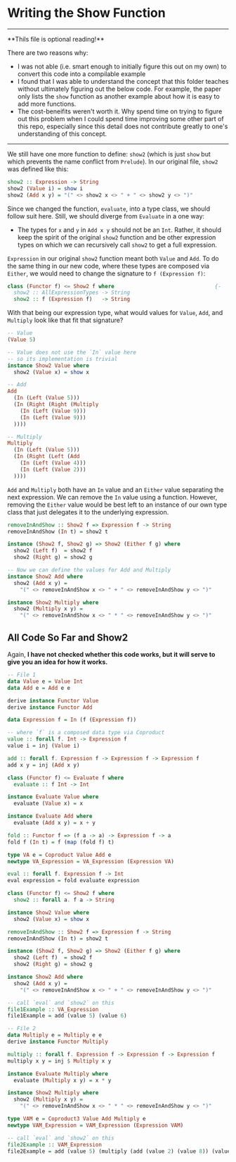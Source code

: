 # Writing the Show Function

<hr>
**Thils file is optional reading!**

There are two reasons why:
- I was not able (i.e. smart enough to initially figure this out on my own) to convert this code into a compilable example
- I found that I was able to understand the concept that this folder teaches without ultimately figuring out the below code. For example, the paper only lists the `show` function as another example about how it is easy to add more functions.
- The cost-beneifits weren't worth it. Why spend time on trying to figure out this problem when I could spend time improving some other part of this repo, especially since this detail does not contribute greatly to one's understanding of this concept.
<hr>

We still have one more function to define: `show2` (which is just `show` but which prevents the name conflict from `Prelude`). In our original file, `show2` was defined like this:
```haskell
show2 :: Expression -> String
show2 (Value i) = show i
show2 (Add x y) = "(" <> show2 x <> " + " <> show2 y <> ")"
```

Since we changed the function, `evaluate`, into a type class, we should follow suit here. Still, we should diverge from `Evaluate` in a one way:
- The types for `x` and `y` in `Add x y` should not be an `Int`. Rather, it should keep the spirit of the original `show2` function and be other expression types on which we can recursively call `show2` to get a full expression.

`Expression` in our original `show2` function meant both `Value` and `Add`. To do the same thing in our new code, where these types are composed via `Either`, we would need to change the signature to `f (Expression f)`:

```haskell
class (Functor f) <= Show2 f where                                {-
  show2 :: AllExpressionTypes -> String                                   -}
  show2 :: f (Expression f)   -> String
```
With that being our expression type, what would values for `Value`, `Add`, and `Multiply` look like that fit that signature?
```haskell
-- Value
(Value 5)

-- Value does not use the `In` value here
-- so its implementation is trivial
instance Show2 Value where
  show2 (Value x) = show x

-- Add
Add
  (In (Left (Value 5)))
  (In (Right (Right (Multiply
    (In (Left (Value 9)))
    (In (Left (Value 9)))
  ))))

-- Multiply
Multiply
  (In (Left (Value 5)))
  (In (Right (Left (Add
    (In (Left (Value 4)))
    (In (Left (Value 2)))
  ))))
```
`Add` and `Multiply` both have an `In` value and an `Either` value separating the next expression. We can remove the `In` value using a function. However, removing the `Either` value would be best left to an instance of our own type class that just delegates it to the underlying expression.
```haskell
removeInAndShow :: Show2 f => Expression f -> String
removeInAndShow (In t) = show2 t

instance (Show2 f, Show2 g) => Show2 (Either f g) where
  show2 (Left f)  = show2 f
  show2 (Right g) = show2 g

-- Now we can define the values for Add and Multiply
instance Show2 Add where
  show2 (Add x y) =
    "(" <> removeInAndShow x <> " + " <> removeInAndShow y <> ")"

instance Show2 Multiply where
  show2 (Multiply x y) =
    "(" <> removeInAndShow x <> " * " <> removeInAndShow y <> ")"
```

## All Code So Far and Show2

Again, **I have not checked whether this code works, but it will serve to give you an idea for how it works.**
```haskell
-- File 1
data Value e = Value Int
data Add e = Add e e

derive instance Functor Value
derive instance Functor Add

data Expression f = In (f (Expression f))

-- where `f` is a composed data type via Coproduct
value :: forall f. Int -> Expression f
value i = inj (Value i)

add :: forall f. Expression f -> Expression f -> Expression f
add x y = inj (Add x y)

class (Functor f) <= Evaluate f where
  evaluate :: f Int -> Int

instance Evaluate Value where
  evaluate (Value x) = x

instance Evaluate Add where
  evaluate (Add x y) = x + y

fold :: Functor f => (f a -> a) -> Expression f -> a
fold f (In t) = f (map (fold f) t)

type VA e = Coproduct Value Add e
newtype VA_Expression = VA_Expression (Expression VA)

eval :: forall f. Expression f -> Int
eval expression = fold evaluate expression

class (Functor f) <= Show2 f where
  show2 :: forall a. f a -> String

instance Show2 Value where
  show2 (Value x) = show x

removeInAndShow :: Show2 f => Expression f -> String
removeInAndShow (In t) = show2 t

instance (Show2 f, Show2 g) => Show2 (Either f g) where
  show2 (Left f)  = show2 f
  show2 (Right g) = show2 g

instance Show2 Add where
  show2 (Add x y) =
    "(" <> removeInAndShow x <> " + " <> removeInAndShow y <> ")"

-- call `eval` and `show2` on this
file1Example :: VA_Expression
file1Example = add (value 5) (value 6)

-- File 2
data Multiply e = Multiply e e
derive instance Functor Multiply

multiply :: forall f. Expression f -> Expression f -> Expression f
multiply x y = inj $ Multiply x y

instance Evaluate Multiply where
  evaluate (Multiply x y) = x * y

instance Show2 Multiply where
  show2 (Multiply x y) =
    "(" <> removeInAndShow x <> " * " <> removeInAndShow y <> ")"

type VAM e = Coproduct3 Value Add Multiply e
newtype VAM_Expression = VAM_Expression (Expression VAM)

-- call `eval` and `show2` on this
file2Example :: VAM_Expression
file2Example = add (value 5) (multiply (add (value 2) (value 8)) (value 4))
```
